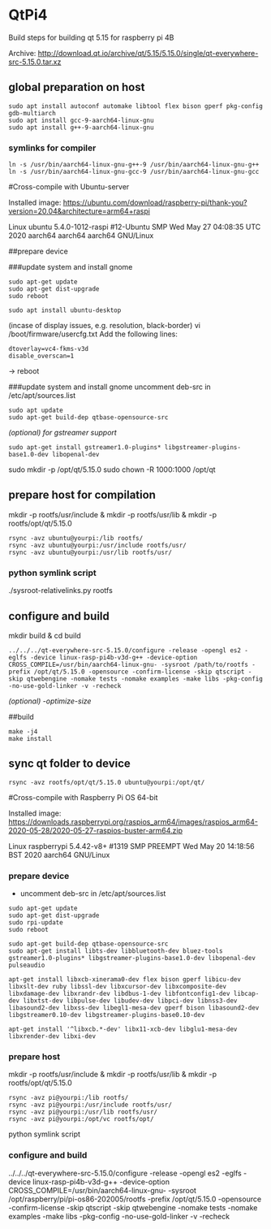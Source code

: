 # QtPi4
Build steps for building qt 5.15 for raspberry pi 4B

Archive:
http://download.qt.io/archive/qt/5.15/5.15.0/single/qt-everywhere-src-5.15.0.tar.xz

## global preparation on host

```
sudo apt install autoconf automake libtool flex bison gperf pkg-config gdb-multiarch
sudo apt install gcc-9-aarch64-linux-gnu
sudo apt install g++-9-aarch64-linux-gnu
```
### symlinks for compiler

```
ln -s /usr/bin/aarch64-linux-gnu-g++-9 /usr/bin/aarch64-linux-gnu-g++
ln -s /usr/bin/aarch64-linux-gnu-gcc-9 /usr/bin/aarch64-linux-gnu-gcc
```

#Cross-compile with Ubuntu-server

Installed image:
https://ubuntu.com/download/raspberry-pi/thank-you?version=20.04&architecture=arm64+raspi

Linux ubuntu 5.4.0-1012-raspi #12-Ubuntu SMP Wed May 27 04:08:35 UTC 2020 aarch64 aarch64 aarch64 GNU/Linux

##prepare device

###update system and install gnome
```
sudo apt-get update
sudo apt-get dist-upgrade
sudo reboot

sudo apt install ubuntu-desktop
```

(incase of display issues, e.g. resolution, black-border)
vi /boot/firmware/usercfg.txt
Add the following lines:
```
dtoverlay=vc4-fkms-v3d
disable_overscan=1
```
-> reboot

###update system and install gnome
uncomment deb-src in /etc/apt/sources.list
```
sudo apt update
sudo apt-get build-dep qtbase-opensource-src
```
*(optional) for gstreamer support*
```
sudo apt-get install gstreamer1.0-plugins* libgstreamer-plugins-base1.0-dev libopenal-dev
```

sudo mkdir -p /opt/qt/5.15.0
sudo chown -R 1000:1000 /opt/qt

## prepare host for compilation
mkdir -p rootfs/usr/include & mkdir -p rootfs/usr/lib & mkdir -p  rootfs/opt/qt/5.15.0

```
rsync -avz ubuntu@yourpi:/lib rootfs/
rsync -avz ubuntu@yourpi:/usr/include rootfs/usr/
rsync -avz ubuntu@yourpi:/usr/lib rootfs/usr/
```

### python symlink script
./sysroot-relativelinks.py rootfs

## configure and build
mkdir build & cd build

```
../../../qt-everywhere-src-5.15.0/configure -release -opengl es2 -eglfs -device linux-rasp-pi4b-v3d-g++ -device-option CROSS_COMPILE=/usr/bin/aarch64-linux-gnu- -sysroot /path/to/rootfs -prefix /opt/qt/5.15.0 -opensource -confirm-license -skip qtscript -skip qtwebengine -nomake tests -nomake examples -make libs -pkg-config -no-use-gold-linker -v -recheck
```
*(optional) -optimize-size*

##build

```
make -j4
make install
```

## sync qt folder to device

```
rsync -avz rootfs/opt/qt/5.15.0 ubuntu@yourpi:/opt/qt/
```



#Cross-compile with Raspberry Pi OS 64-bit

Installed image:  
https://downloads.raspberrypi.org/raspios_arm64/images/raspios_arm64-2020-05-28/2020-05-27-raspios-buster-arm64.zip  

Linux raspberrypi 5.4.42-v8+ #1319 SMP PREEMPT Wed May 20 14:18:56 BST 2020 aarch64 GNU/Linux

### prepare device
- uncomment deb-src in /etc/apt/sources.list

```
sudo apt-get update
sudo apt-get dist-upgrade
sudo rpi-update
sudo reboot
```  

```  
sudo apt-get build-dep qtbase-opensource-src
sudo apt-get install libts-dev libbluetooth-dev bluez-tools gstreamer1.0-plugins* libgstreamer-plugins-base1.0-dev libopenal-dev pulseaudio

apt-get install libxcb-xinerama0-dev flex bison gperf libicu-dev libxslt-dev ruby libssl-dev libxcursor-dev libxcomposite-dev libxdamage-dev libxrandr-dev libdbus-1-dev libfontconfig1-dev libcap-dev libxtst-dev libpulse-dev libudev-dev libpci-dev libnss3-dev libasound2-dev libxss-dev libegl1-mesa-dev gperf bison libasound2-dev libgstreamer0.10-dev libgstreamer-plugins-base0.10-dev

apt-get install '^libxcb.*-dev' libx11-xcb-dev libglu1-mesa-dev libxrender-dev libxi-dev
```  

### prepare host
mkdir -p rootfs/usr/include & mkdir -p rootfs/usr/lib & mkdir -p  rootfs/opt/qt/5.15.0

```
rsync -avz pi@yourpi:/lib rootfs/
rsync -avz pi@yourpi:/usr/include rootfs/usr/
rsync -avz pi@yourpi:/usr/lib rootfs/usr/
rsync -avz pi@yourpi:/opt/vc rootfs/opt/
```

python symlink script  

### configure and build
../../../qt-everywhere-src-5.15.0/configure -release -opengl es2 -eglfs -device linux-rasp-pi4b-v3d-g++ -device-option CROSS_COMPILE=/usr/bin/aarch64-linux-gnu- -sysroot /opt/raspberry/pi/pi-os86-202005/rootfs  -prefix /opt/qt/5.15.0 -opensource -confirm-license -skip qtscript -skip qtwebengine -nomake tests -nomake examples -make libs -pkg-config -no-use-gold-linker -v -recheck
